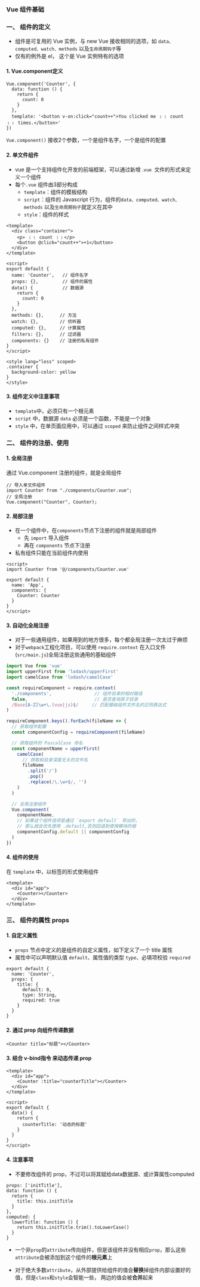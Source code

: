 ### Vue 组件基础
### 一、 组件的定义
* 组件是可复用的 Vue 实例，与 new Vue 接收相同的选项，如 `data、computed、watch、methods` 以及`生命周期钩子`等
* 仅有的例外是 el， 这个是 Vue 实例特有的选项

#### 1. Vue.component定义
```
Vue.component('Counter', {
  data: function () {
    return {
      count: 0
    }
  },
  template: '<button v-on:click="count++">You clicked me ﹛﹛ count ﹜﹜ times.</button>'
})
```
 
`Vue.component()` 接收2个参数，一个是组件名字，一个是组件的配置


#### 2. 单文件组件
* vue 是一个支持组件化开发的前端框架，可以通过新增 .`vue `文件的形式来定义一个组件 
* 每个`.vue` 组件由3部分构成
  * `template`：组件的模板结构
  * `script`：组件的 Javascript 行为，组件的`data、computed、watch、methods` 以及`生命周期钩子`就定义在其中
  * `style`：组件的样式

```
<template>
  <div class="container">
    <p> ﹛﹛ count ﹜﹜</p>
    <button @click="count++">+1</button>
  </div>
</template>

<script>
export default {
  name: 'Counter',   // 组件名字
  props: {},         // 组件的属性
  data() {           // 数据源
    return {    
      count: 0
    }
  },
  methods: {},      // 方法
  watch: {},        // 侦听器
  computed: {},     // 计算属性
  filters: {},      // 过滤器
  components: {}    // 注册的私有组件
}
</script>

<style lang="less" scoped>
.container {
  background-color: yellow
}
</style>
```


#### 3. 组件定义中注意事项
* `template`中，必须只有一个根元素
* `script` 中，数据源 `data` 必须是一个函数，不能是一个对象
* `style` 中，在单页面应用中，可以通过 `scoped` 来防止组件之间样式冲突



### 二、 组件的注册、使用
#### 1. 全局注册
通过 Vue.component 注册的组件，就是全局组件

```
// 导入单文件组件
import Counter from "./components/Counter.vue";
// 全局注册
Vue.component("Counter", Counter);
```


#### 2. 局部注册
* 在一个组件中，在`components`节点下注册的组件就是局部组件
  * 先 `import` 导入组件
  * 再在 `components` 节点下注册
* 私有组件只能在当前组件内使用

```
<script>
import Counter from '@/components/Counter.vue'

export default {
  name: 'App',
  components: {
    Counter: Counter
  }
}
</script>
```

#### 3. 自动化全局注册
* 对于一些通用组件，如果用到的地方很多，每个都全局注册一次太过于麻烦
* 对于`webpack`工程化项目，可以使用 `require.context` 在入口文件(`src/main.js`)全局注册这些通用的基础组件

```js
import Vue from 'vue'
import upperFirst from 'lodash/upperFirst'
import camelCase from 'lodash/camelCase'

const requireComponent = require.context(
  './components',                // 组件目录的相对路径
  false,                         // 是否查询其子目录
  /Base[A-Z]\w+\.(vue|js)$/     // 匹配基础组件文件名的正则表达式
)

requireComponent.keys().forEach(fileName => {
  // 获取组件配置
  const componentConfig = requireComponent(fileName)

  // 获取组件的 PascalCase 命名
  const componentName = upperFirst(
    camelCase(
      // 获取和目录深度无关的文件名
      fileName
        .split('/')
        .pop()
        .replace(/\.\w+$/, '')
    )
  )

  // 全局注册组件
  Vue.component(
    componentName,
    // 如果这个组件选项是通过 `export default` 导出的，
    // 那么就会优先使用 .default,否则回退到使用模块的根
    componentConfig.default || componentConfig
  )
})
```


#### 4. 组件的使用
在 `template` 中，以标签的形式使用组件

```
<template>
  <div id="app">
    <Counter></Counter>
  </div>
</template>
```


### 三、 组件的属性 props
#### 1. 自定义属性
* `props` 节点中定义的是组件的自定义属性，如下定义了一个 title 属性
* 属性中可以声明默认值 `default`、属性值的类型 `type`、必填项校验 `required`

```
export default {
  name: 'Counter',
  props: {
    title: {
      default: 0,
      type: String,
      required: true
    }
  }
}
```


#### 2. 通过 prop 向组件传递数据
```
<Counter title="标题"></Counter>
```

#### 3. 结合 v-bind指令 来动态传递 prop
```
<template>
  <div id="app">
    <Counter :title="counterTitle"></Counter>
  </div>
</template>

<script>
export default {
  data() {
    return {
      counterTitle: '动态的标题'
    }
  }
}
</script>
```

#### 4. 注意事项
* 不要修改组件的 prop，不过可以将其赋给data数据源、或计算属性computed
```
props: ['initTitle'],
data: function () {
  return {
    title: this.initTitle
  }
},
computed: {
  lowerTitle: function () {
    return this.initTitle.trim().toLowerCase()
  }
}
```

* 一个非`prop`的`attribute`传向组件，但是该组件并没有相应`prop`，那么这些`attribute`会被添加到这个组件的**根元素**上

* 对于绝大多数`attribute`，从外部提供给组件的值会**替换**掉组件内部设置好的值，但是`class`和`style`会智能一些，
两边的值会被**合并**起来
